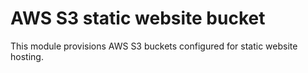# AWS S3 static website bucket
This module provisions AWS S3 buckets configured for static website hosting.
